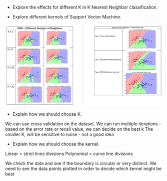 


* Explore the effects for different K in K Nearest Neighbor classification.

* Explore different kernels of Support Vector Machine.

![Knn_kernels](https://github.com/Nikhila-B/FSS17_Group_L/blob/master/workshop/nbalaji_image.PNG)


* Explain how we should choose K.


We can use cross validation on the dataset.
We can run multiple iterations - based on the error rate or recall value, we can decide on the best k
The smaller K, will be sensitive to noise - not a good idea



* Explain how we should choose the kernel.

Linear = strict lines divisions
Polynomial = curve line divisions

We check the data and see if the boundary is circular or very distinct. We need to see the data points plotted in order to decide which kernel might be best  


